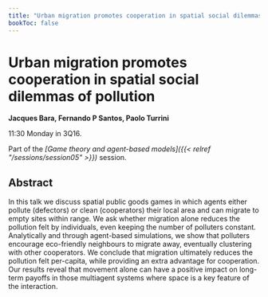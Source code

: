 ```yaml
---
title: "Urban migration promotes cooperation in spatial social dilemmas of pollution"
bookToc: false
---
```


# Urban migration promotes cooperation in spatial social dilemmas of pollution

**Jacques Bara, Fernando P Santos, Paolo Turrini**

11:30 Monday in 3Q16.

Part of the *[Game theory and agent-based models]({{< relref "/sessions/session05" >}})* session.

## Abstract

In this talk we discuss spatial public goods games in which agents either pollute (defectors) or clean (cooperators) their local area and can migrate to empty sites within range. We ask whether migration alone reduces the pollution felt by individuals, even keeping the number of polluters constant. Analytically and through agent-based simulations, we show that polluters encourage eco-friendly neighbours to migrate away, eventually clustering with other cooperators. We conclude that migration ultimately reduces the pollution felt per-capita, while providing an extra advantage for cooperation. Our results reveal that movement alone can have a positive impact on long-term payoffs in those multiagent systems where space is a key feature of the interaction. 


